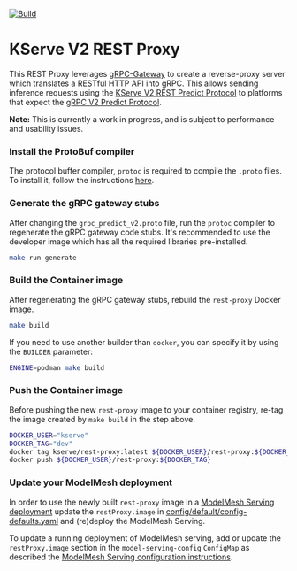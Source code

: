 [![Build](https://github.com/kserve/rest-proxy/actions/workflows/build.yml/badge.svg?branch=main)](https://github.com/kserve/rest-proxy/actions/workflows/build.yml)

# KServe V2 REST Proxy

This REST Proxy leverages [gRPC-Gateway](https://github.com/grpc-ecosystem/grpc-gateway)
to create a reverse-proxy server which translates a RESTful HTTP API into gRPC.
This allows sending inference requests using the [KServe V2 REST Predict Protocol](https://github.com/kserve/kserve/blob/master/docs/predict-api/v2/required_api.md#httprest)
to platforms that expect the [gRPC V2 Predict Protocol](https://github.com/kserve/kserve/blob/master/docs/predict-api/v2/required_api.md#grpc).

**Note:** This is currently a work in progress, and is subject to performance and usability issues.

### Install the ProtoBuf compiler

The protocol buffer compiler, `protoc` is required to compile the `.proto` files.
To install it, follow the instructions [here](https://grpc.io/docs/protoc-installation/).

### Generate the gRPC gateway stubs

After changing the `grpc_predict_v2.proto` file, run the `protoc` compiler to regenerate
the gRPC gateway code stubs. It's recommended to use the developer image which has
all the required libraries pre-installed.

```bash
make run generate
```

### Build the Container image

After regenerating the gRPC gateway stubs, rebuild the `rest-proxy` Docker image.

```bash
make build
```

If you need to use another builder than `docker`, you can specify it by using the `BUILDER` parameter:

```bash
ENGINE=podman make build
```

### Push the Container image

Before pushing the new `rest-proxy` image to your container registry, re-tag the
image created by `make build` in the step above.

```bash
DOCKER_USER="kserve"
DOCKER_TAG="dev"
docker tag kserve/rest-proxy:latest ${DOCKER_USER}/rest-proxy:${DOCKER_TAG}
docker push ${DOCKER_USER}/rest-proxy:${DOCKER_TAG}
```

### Update your ModelMesh deployment

In order to use the newly built `rest-proxy` image in a [ModelMesh Serving deployment](https://github.com/kserve/modelmesh-serving#modelmesh-serving) update the `restProxy.image` in [config/default/config-defaults.yaml](https://github.com/kserve/modelmesh-serving/blob/v0.11.0/config/default/config-defaults.yaml#L31-L32) and (re)deploy the ModelMesh Serving.

To update a running deployment of ModelMesh serving, add or update the `restProxy.image` section in the `model-serving-config` `ConfigMap` as described the [ModelMesh Serving configuration instructions](https://github.com/kserve/modelmesh-serving/tree/main/docs/configuration).

